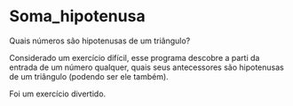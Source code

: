 # Soma_hipotenusa
Quais números são hipotenusas de um triângulo?

Considerado um exercício difícil, esse programa descobre a parti da entrada de um número qualquer, quais seus antecessores são hipotenusas de um triângulo (podendo ser ele também). 

Foi um exercício divertido.
